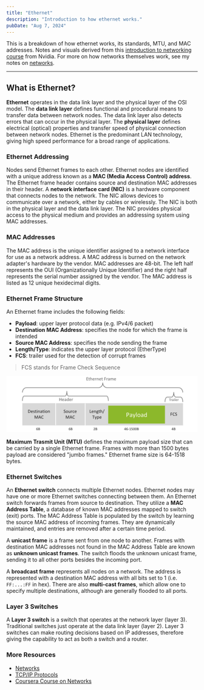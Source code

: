 ```yaml
---
title: "Ethernet"
description: "Introduction to how ethernet works."
pubDate: "Aug 7, 2024"
---
```


This is a breakdown of how ethernet works, its standards, MTU, and MAC addresses. Notes and visuals derived from this [introduction to networking course](https://www.coursera.org/learn/introduction-to-networking-nvidia) from Nvidia. For more on how networks themselves work, see my notes on [networks](/writing/networks).

<hr>

## What is Ethernet?

**Ethernet** operates in the data link layer and the physical layer of the OSI model. The **data link layer** defines functional and procedural means to transfer data between network nodes. The data link layer also detects errors that can occur in the physical layer. The **physical layer** defines electrical (optical) properties and transfer speed of physical connection between network nodes. Ethernet is the predominant LAN technology, giving high speed performance for a broad range of applications.

### Ethernet Addressing

Nodes send Ethernet frames to each other. Ethernet nodes are identified with a unique address known as a **MAC (Media Access Control) address**. The Ethernet frame header contains source and destination MAC addresses in their header. A **network interface card (NIC)** is a hardware component that connects nodes to the network. The NIC allows devices to communicate over a network, either by cables or wirelessly. The NIC is both in the physical layer and the data link layer. The NIC provides physical access to the physical medium and provides an addressing system using MAC addresses.

### MAC Addresses

The MAC address is the unique identifier assigned to a network interface for use as a network address. A MAC address is burned on the network adapter's hardware by the vendor. MAC addresses are 48-bit. The left half represents the OUI (Organizationally Unique Identifier) and the right half represents the serial number assigned by the vendor. The MAC address is listed as 12 unique hexidecimal digits.

### Ethernet Frame Structure

An Ethernet frame includes the following fields:

- **Payload**: upper layer protocol data (e.g. IPv4/6 packet)
- **Destination MAC Address**: specifies the node for which the frame is intended
- **Source MAC Address**: specifies the node sending the frame
- **Length/Type**: indicates the upper layer protocol (EtherType)
- **FCS**: trailer used for the detection of corrupt frames

> FCS stands for Frame Check Sequence

![Ethernet Frame](../img/ethernet/ethernet-frame.png)

**Maximum Trasmit Unit (MTU)** defines the maximum payload size that can be carried by a single Ethernet frame. Frames with more than 1500 bytes payload are considered "jumbo frames." Ethernet frame size is 64-1518 bytes.

### Ethernet Switches

An **Ethernet switch** connects multiple Ethernet nodes. Ethernet nodes may have one or more Ethernet switches connecting between them. An Ethernet switch forwards frames from source to destination. They utilize a **MAC Address Table**, a database of known MAC addresses mapped to switch (exit) ports. The MAC Address Table is populated by the switch by learning the source MAC address of incoming frames. They are dynamically maintained, and entries are removed after a certain time period.

A **unicast frame** is a frame sent from one node to another. Frames with destination MAC addresses not found in the MAC Address Table are known as **unknown unicast frames**. The switch floods the unknown unicast frame, sending it to all other ports besides the incoming port.

A **broadcast frame** represents all nodes on a network. The address is represented with a destination MAC address with all bits set to 1 (i.e. `FF:...:FF` in hex). There are also **multi-cast frames**, which allow one to specify multiple destinations, although are generally flooded to all ports.

### Layer 3 Switches

A **Layer 3 switch** is a switch that operates at the network layer (layer 3). Traditional switches just operate at the data link layer (layer 2). Layer 3 switches can make routing decisions based on IP addresses, therefore giving the capability to act as both a switch and a router.

### More Resources

- [Networks](/writing/networks)
- [TCP/IP Protocols](/writing/tcp-ip)
- [Coursera Course on Networks](https://www.coursera.org/learn/introduction-to-networking-nvidia)
